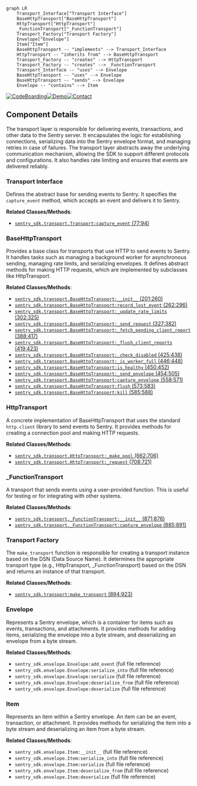 ```mermaid
graph LR
    Transport_Interface["Transport Interface"]
    BaseHttpTransport["BaseHttpTransport"]
    HttpTransport["HttpTransport"]
    _FunctionTransport["_FunctionTransport"]
    Transport_Factory["Transport Factory"]
    Envelope["Envelope"]
    Item["Item"]
    BaseHttpTransport -- "implements" --> Transport_Interface
    HttpTransport -- "inherits from" --> BaseHttpTransport
    Transport_Factory -- "creates" --> HttpTransport
    Transport_Factory -- "creates" --> _FunctionTransport
    Transport_Interface -- "uses" --> Envelope
    BaseHttpTransport -- "uses" --> Envelope
    BaseHttpTransport -- "sends" --> Envelope
    Envelope -- "contains" --> Item
```
[![CodeBoarding](https://img.shields.io/badge/Generated%20by-CodeBoarding-9cf?style=flat-square)](https://github.com/CodeBoarding/CodeBoarding)[![Demo](https://img.shields.io/badge/Try%20our-Demo-blue?style=flat-square)](https://www.codeboarding.org/demo)[![Contact](https://img.shields.io/badge/Contact%20us%20-%20codeboarding@gmail.com-lightgrey?style=flat-square)](mailto:codeboarding@gmail.com)

## Component Details

The transport layer is responsible for delivering events, transactions, and other data to the Sentry server. It encapsulates the logic for establishing connections, serializing data into the Sentry envelope format, and managing retries in case of failures. The transport layer abstracts away the underlying communication mechanism, allowing the SDK to support different protocols and configurations. It also handles rate limiting and ensures that events are delivered reliably.

### Transport Interface
Defines the abstract base for sending events to Sentry. It specifies the `capture_event` method, which accepts an event and delivers it to Sentry.


**Related Classes/Methods**:

- <a href="https://github.com/getsentry/sentry-python/blob/master/sentry_sdk/transport.py#L77-L94" target="_blank" rel="noopener noreferrer">`sentry_sdk.transport.Transport:capture_event` (77:94)</a>


### BaseHttpTransport
Provides a base class for transports that use HTTP to send events to Sentry. It handles tasks such as managing a background worker for asynchronous sending, managing rate limits, and serializing envelopes. It defines abstract methods for making HTTP requests, which are implemented by subclasses like HttpTransport.


**Related Classes/Methods**:

- <a href="https://github.com/getsentry/sentry-python/blob/master/sentry_sdk/transport.py#L201-L260" target="_blank" rel="noopener noreferrer">`sentry_sdk.transport.BaseHttpTransport:__init__` (201:260)</a>
- <a href="https://github.com/getsentry/sentry-python/blob/master/sentry_sdk/transport.py#L262-L296" target="_blank" rel="noopener noreferrer">`sentry_sdk.transport.BaseHttpTransport:record_lost_event` (262:296)</a>
- <a href="https://github.com/getsentry/sentry-python/blob/master/sentry_sdk/transport.py#L302-L325" target="_blank" rel="noopener noreferrer">`sentry_sdk.transport.BaseHttpTransport:_update_rate_limits` (302:325)</a>
- <a href="https://github.com/getsentry/sentry-python/blob/master/sentry_sdk/transport.py#L327-L382" target="_blank" rel="noopener noreferrer">`sentry_sdk.transport.BaseHttpTransport:_send_request` (327:382)</a>
- <a href="https://github.com/getsentry/sentry-python/blob/master/sentry_sdk/transport.py#L388-L417" target="_blank" rel="noopener noreferrer">`sentry_sdk.transport.BaseHttpTransport:_fetch_pending_client_report` (388:417)</a>
- <a href="https://github.com/getsentry/sentry-python/blob/master/sentry_sdk/transport.py#L419-L423" target="_blank" rel="noopener noreferrer">`sentry_sdk.transport.BaseHttpTransport:_flush_client_reports` (419:423)</a>
- <a href="https://github.com/getsentry/sentry-python/blob/master/sentry_sdk/transport.py#L425-L438" target="_blank" rel="noopener noreferrer">`sentry_sdk.transport.BaseHttpTransport:_check_disabled` (425:438)</a>
- <a href="https://github.com/getsentry/sentry-python/blob/master/sentry_sdk/transport.py#L446-L448" target="_blank" rel="noopener noreferrer">`sentry_sdk.transport.BaseHttpTransport:_is_worker_full` (446:448)</a>
- <a href="https://github.com/getsentry/sentry-python/blob/master/sentry_sdk/transport.py#L450-L452" target="_blank" rel="noopener noreferrer">`sentry_sdk.transport.BaseHttpTransport:is_healthy` (450:452)</a>
- <a href="https://github.com/getsentry/sentry-python/blob/master/sentry_sdk/transport.py#L454-L505" target="_blank" rel="noopener noreferrer">`sentry_sdk.transport.BaseHttpTransport:_send_envelope` (454:505)</a>
- <a href="https://github.com/getsentry/sentry-python/blob/master/sentry_sdk/transport.py#L558-L571" target="_blank" rel="noopener noreferrer">`sentry_sdk.transport.BaseHttpTransport:capture_envelope` (558:571)</a>
- <a href="https://github.com/getsentry/sentry-python/blob/master/sentry_sdk/transport.py#L573-L583" target="_blank" rel="noopener noreferrer">`sentry_sdk.transport.BaseHttpTransport:flush` (573:583)</a>
- <a href="https://github.com/getsentry/sentry-python/blob/master/sentry_sdk/transport.py#L585-L588" target="_blank" rel="noopener noreferrer">`sentry_sdk.transport.BaseHttpTransport:kill` (585:588)</a>


### HttpTransport
A concrete implementation of BaseHttpTransport that uses the standard `http.client` library to send events to Sentry. It provides methods for creating a connection pool and making HTTP requests.


**Related Classes/Methods**:

- <a href="https://github.com/getsentry/sentry-python/blob/master/sentry_sdk/transport.py#L662-L706" target="_blank" rel="noopener noreferrer">`sentry_sdk.transport.HttpTransport:_make_pool` (662:706)</a>
- <a href="https://github.com/getsentry/sentry-python/blob/master/sentry_sdk/transport.py#L708-L721" target="_blank" rel="noopener noreferrer">`sentry_sdk.transport.HttpTransport:_request` (708:721)</a>


### _FunctionTransport
A transport that sends events using a user-provided function. This is useful for testing or for integrating with other systems.


**Related Classes/Methods**:

- <a href="https://github.com/getsentry/sentry-python/blob/master/sentry_sdk/transport.py#L871-L876" target="_blank" rel="noopener noreferrer">`sentry_sdk.transport._FunctionTransport:__init__` (871:876)</a>
- <a href="https://github.com/getsentry/sentry-python/blob/master/sentry_sdk/transport.py#L885-L891" target="_blank" rel="noopener noreferrer">`sentry_sdk.transport._FunctionTransport:capture_envelope` (885:891)</a>


### Transport Factory
The `make_transport` function is responsible for creating a transport instance based on the DSN (Data Source Name). It determines the appropriate transport type (e.g., HttpTransport, _FunctionTransport) based on the DSN and returns an instance of that transport.


**Related Classes/Methods**:

- <a href="https://github.com/getsentry/sentry-python/blob/master/sentry_sdk/transport.py#L894-L923" target="_blank" rel="noopener noreferrer">`sentry_sdk.transport:make_transport` (894:923)</a>


### Envelope
Represents a Sentry envelope, which is a container for items such as events, transactions, and attachments. It provides methods for adding items, serializing the envelope into a byte stream, and deserializing an envelope from a byte stream.


**Related Classes/Methods**:

- `sentry_sdk.envelope.Envelope:add_event` (full file reference)
- `sentry_sdk.envelope.Envelope:serialize_into` (full file reference)
- `sentry_sdk.envelope.Envelope:serialize` (full file reference)
- `sentry_sdk.envelope.Envelope:deserialize_from` (full file reference)
- `sentry_sdk.envelope.Envelope:deserialize` (full file reference)


### Item
Represents an item within a Sentry envelope. An item can be an event, transaction, or attachment. It provides methods for serializing the item into a byte stream and deserializing an item from a byte stream.


**Related Classes/Methods**:

- `sentry_sdk.envelope.Item:__init__` (full file reference)
- `sentry_sdk.envelope.Item:serialize_into` (full file reference)
- `sentry_sdk.envelope.Item:serialize` (full file reference)
- `sentry_sdk.envelope.Item:deserialize_from` (full file reference)
- `sentry_sdk.envelope.Item:deserialize` (full file reference)